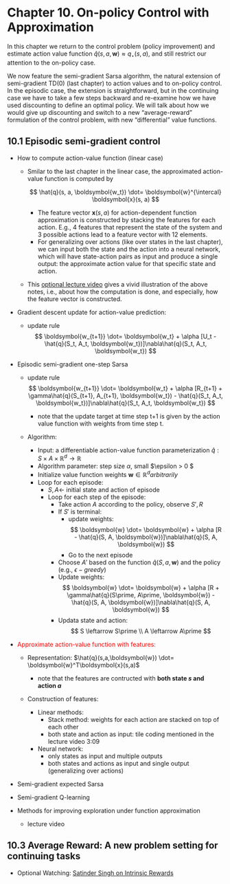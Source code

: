 # Chapter 10. On-policy Control with Approximation

In this chapter we return to the control problem (policy improvement) and estimate action value function $\hat{q}(s, a, \boldsymbol{w}) \approx q_\star(s,a)$, and still restrict our attention to the on-policy case.  

We now feature the semi-gradient Sarsa algorithm, the natural extension of semi-gradient TD(0) (last chapter) to action values and to on-policy control. In the episodic case, the extension is straightforward, but in the continuing case we have to take a few steps backward and re-examine how we have used discounting to define an optimal policy. We will talk about how we would give up discounting and switch to a new “average-reward” formulation of the control problem, with new “differential” value functions.

## 10.1 Episodic semi-gradient control

- How to compute action-value function (linear case)

    - Smilar to the last chapter in the linear case, the approximated action-value function is computed by 

        $$
        \hat{q}(s, a, \boldsymbol{w_t}) \dot= \boldsymbol{w}^{\intercal} \boldsymbol{x}(s, a)
        $$

        - The feature vector $\boldsymbol{x}(s, a)$ for action-dependent function approximation is constructed by stacking the features for each action. E.g.,  4 features that represent the state of the system and 3 possible actions lead to a feature vector with 12 elements.
        - For generalizing over actions (like over states in the last chapter), we can input both the state and the action into a neural network, which will have state-action pairs as input and produce a single output: the approximate action value for that specific state and action.

    - This [optional lecture video](https://www.coursera.org/learn/prediction-control-function-approximation/lecture/z9xQJ/episodic-sarsa-with-function-approximation) gives a vivid illustration of the above notes, i.e., about how the computation is done, and especially, how the feature vector is constructed.


- Gradient descent update for action-value prediction:
    - update rule
        $$
        \boldsymbol{w_{t+1}} \dot= \boldsymbol{w_t} + \alpha [U_t - \hat{q}(S_t, A_t, \boldsymbol{w_t})]\nabla\hat{q}(S_t, A_t, \boldsymbol{w_t})
        $$
- Episodic semi-gradient one-step Sarsa

    - update rule
        $$
        \boldsymbol{w_{t+1}} \dot= \boldsymbol{w_t} + \alpha [R_{t+1} + \gamma\hat{q}(S_{t+1}, A_{t+1}, \boldsymbol{w_t}) - \hat{q}(S_t, A_t, \boldsymbol{w_t})]\nabla\hat{q}(S_t, A_t, \boldsymbol{w_t})
        $$

        - note that the update target at time step t+1 is given by the action value function with weights from time step t.
    
    - Algorithm:
        - Input: a differentiable action-value function parameterization $\hat{q}: S \times A \times \mathbb{R}^d \rightarrow \mathbb{R}$
        - Algorithm parameter: step size $\alpha$, small $\epsilon > 0 $
        - Initialize value function weights $\boldsymbol{w} \in \mathbb{R}^d arbitrarily$
        - Loop for each episode:
            - $S, A \leftarrow$ initial state and action of episode
            - Loop for each step of the episode:
                - Take action $A$ according to the policy, observe $S\prime, R$
                - If $S\prime$ is terminal:
                    - update weights:
                    $$
                    \boldsymbol{w} \dot= \boldsymbol{w} + \alpha [R - \hat{q}(S, A, \boldsymbol{w})]\nabla\hat{q}(S, A, \boldsymbol{w})
                    $$
                    - Go to the next episode
                - Choose $A\prime$ based on the function $\hat{q}(S, a, \boldsymbol{w})$ and the policy (e.g., $\epsilon-greedy$)
                - Update weights: 
                    $$
                    \boldsymbol{w} \dot= \boldsymbol{w} + \alpha [R + \gamma\hat{q}(S\prime, A\prime, \boldsymbol{w}) - \hat{q}(S, A, \boldsymbol{w})]\nabla\hat{q}(S, A, \boldsymbol{w})
                    $$
                - Updata state and action:
                $$
                S \leftarrow S\prime \\
                A \leftarrow A\prime
                $$

- <span style="color:red;">Approximate action-value function with features:</span>

    - Representation:
        $\hat{q}(s,a,\boldsymbol{w}) \dot= \boldsymbol{w}^T\boldsymbol{x}(s,a)$
        - note that the features are contructed with **both state $s$ and action $a$**

    - Construction of features:
        - Linear methods:
            - Stack method: weights for each action are stacked on top of each other
            - both state and action as input: tile coding mentioned in the lecture video 3:09
        - Neural network:
            - only states as input and multiple outputs
            - both states and actions as input and single output (generalizing over actions) 

- Semi-gradient expected Sarsa

- Semi-gradient Q-learning

- Methods for improving exploration under function approximation
    - lecture video

## 10.3 Average Reward: A new problem setting for continuing tasks


- Optional Watching: [Satinder Singh on Intrinsic Rewards](https://www.coursera.org/learn/prediction-control-function-approximation/lecture/TKPHV/satinder-singh-on-intrinsic-rewards)